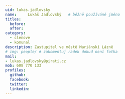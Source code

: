 ```yaml
---
uid: lukas.jadlovsky
name:     Lukáš Jadlovský 	# běžně používáné jméno
titles:
  before:
  after:
category:
  - clenove
  - komunal
description: Zastupitel ve městě Mariánskí Lázně
# img: people/ # zakomentuj radek dokud není fotka
mail:
- lukas.jadlovsky@pirati.cz
mob: 608 770 133
profiles:
  github:
  facebook:
  twitter:
  linkedin:
---
```




